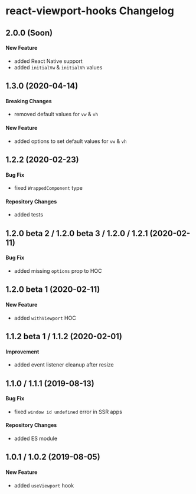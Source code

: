 # react-viewport-hooks Changelog

## 2.0.0 (Soon)
#### New Feature
- added React Native support
- added `initialVw` & `initialVh` values

## 1.3.0 (2020-04-14)
#### Breaking Changes
- removed default values for `vw` & `vh`

#### New Feature
- added options to set default values for `vw` & `vh`

## 1.2.2 (2020-02-23)
#### Bug Fix
- fixed `WrappedComponent` type

#### Repository Changes
- added tests

## 1.2.0 beta 2 / 1.2.0 beta 3 / 1.2.0 / 1.2.1 (2020-02-11)
#### Bug Fix
- added missing `options` prop to HOC

## 1.2.0 beta 1 (2020-02-11)
#### New Feature
- added `withViewport` HOC

## 1.1.2 beta 1 / 1.1.2 (2020-02-01)
#### Improvement
- added event listener cleanup after resize

## 1.1.0 / 1.1.1 (2019-08-13)
#### Bug Fix
- fixed `window id undefined` error in SSR apps

#### Repository Changes
- added ES module

## 1.0.1 / 1.0.2 (2019-08-05)
#### New Feature
- added `useViewport` hook
